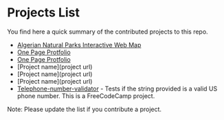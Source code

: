 # Projects List
You find here a quick summary of the contributed projects to this repo.
- [Algerian Natural Parks Interactive Web Map](https://github.com/House-of-M/HacktoberFest_2021/tree/master/projects/Algerian%20Natural%20Parks%20Interactive%20Web%20Map)
- [One Page Protfolio](https://github.com/House-of-M/HacktoberFest_2021/tree/master/projects/One%20Page%20Portfolio)
- [One Page Protfolio](https://github.com/House-of-M/HacktoberFest_2021/tree/master/projects/Linkard%20-%20All-in-one%20Spot%20Links)
- [Project name](project url)
- [Project name](project url)
- [Project name](project url)
- [Telephone-number-validator](https://codepen.io/adam_weiler/pen/rZJpvz?editors=1111) - Tests if the string provided is a valid US phone number. This is a FreeCodeCamp project.

Note:
Please update the list if you contribute a project.